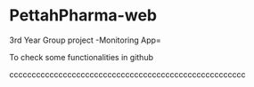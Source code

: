 # PettahPharma-web
3rd Year Group project
-Monitoring App=

To check some functionalities in github

ccccccccccccccccccccccccccccccccccccccccccccccccccccc

